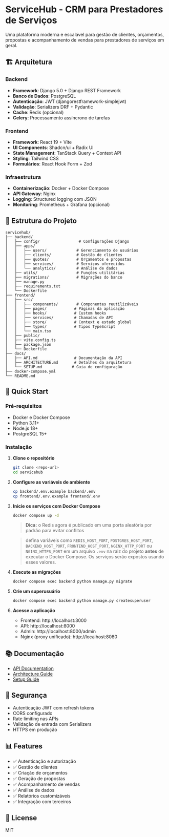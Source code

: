 # ServiceHub - CRM para Prestadores de Serviços

Uma plataforma moderna e escalável para gestão de clientes, orçamentos, propostas e acompanhamento de vendas para prestadores de serviços em geral.

## 🏗️ Arquitetura

### Backend
- **Framework**: Django 5.0 + Django REST Framework
- **Banco de Dados**: PostgreSQL
- **Autenticação**: JWT (djangorestframework-simplejwt)
- **Validação**: Serializers DRF + Pydantic
- **Cache**: Redis (opcional)
- **Celery**: Processamento assíncrono de tarefas

### Frontend
- **Framework**: React 19 + Vite
- **UI Components**: Shadcn/ui + Radix UI
- **State Management**: TanStack Query + Context API
- **Styling**: Tailwind CSS
- **Formulários**: React Hook Form + Zod

### Infraestrutura
- **Containerização**: Docker + Docker Compose
- **API Gateway**: Nginx
- **Logging**: Structured logging com JSON
- **Monitoring**: Prometheus + Grafana (opcional)

## 📁 Estrutura do Projeto

```
servicehub/
├── backend/
│   ├── config/                 # Configurações Django
│   ├── apps/
│   │   ├── users/             # Gerenciamento de usuários
│   │   ├── clients/           # Gestão de clientes
│   │   ├── quotes/            # Orçamentos e propostas
│   │   ├── services/          # Serviços oferecidos
│   │   └── analytics/         # Análise de dados
│   ├── utils/                 # Funções utilitárias
│   ├── migrations/            # Migrações do banco
│   ├── manage.py
│   ├── requirements.txt
│   └── Dockerfile
├── frontend/
│   ├── src/
│   │   ├── components/        # Componentes reutilizáveis
│   │   ├── pages/            # Páginas da aplicação
│   │   ├── hooks/            # Custom hooks
│   │   ├── services/         # Chamadas de API
│   │   ├── store/            # Context e estado global
│   │   ├── types/            # Tipos TypeScript
│   │   └── main.tsx
│   ├── public/
│   ├── vite.config.ts
│   ├── package.json
│   └── Dockerfile
├── docs/
│   ├── API.md                # Documentação da API
│   ├── ARCHITECTURE.md       # Detalhes da arquitetura
│   └── SETUP.md             # Guia de configuração
├── docker-compose.yml
└── README.md
```

## 🚀 Quick Start

### Pré-requisitos
- Docker e Docker Compose
- Python 3.11+
- Node.js 18+
- PostgreSQL 15+

### Instalação

1. **Clone o repositório**
   ```bash
   git clone <repo-url>
   cd servicehub
   ```

2. **Configure as variáveis de ambiente**
   ```bash
   cp backend/.env.example backend/.env
   cp frontend/.env.example frontend/.env
   ```

3. **Inicie os serviços com Docker Compose**
   ```bash
   docker compose up -d
   ```

   > **Dica:** o Redis agora é publicado em uma porta aleatória por padrão para evitar conflitos

   > defina variáveis como `REDIS_HOST_PORT`, `POSTGRES_HOST_PORT`, `BACKEND_HOST_PORT`,
   > `FRONTEND_HOST_PORT`, `NGINX_HTTP_PORT` ou `NGINX_HTTPS_PORT` em um arquivo `.env` na raiz
   > do projeto **antes** de executar o Docker Compose. Os serviços serão expostos usando esses
   > valores.


4. **Execute as migrações**
   ```bash
   docker compose exec backend python manage.py migrate
   ```

5. **Crie um superusuário**
   ```bash
   docker compose exec backend python manage.py createsuperuser
   ```

6. **Acesse a aplicação**
   - Frontend: http://localhost:3000
   - API: http://localhost:8000
   - Admin: http://localhost:8000/admin
   - Nginx (proxy unificado): http://localhost:8080

## 📚 Documentação

- [API Documentation](docs/API.md)
- [Architecture Guide](docs/ARCHITECTURE.md)
- [Setup Guide](docs/SETUP.md)

## 🔐 Segurança

- Autenticação JWT com refresh tokens
- CORS configurado
- Rate limiting nas APIs
- Validação de entrada com Serializers
- HTTPS em produção

## 📊 Features

- ✅ Autenticação e autorização
- ✅ Gestão de clientes
- ✅ Criação de orçamentos
- ✅ Geração de propostas
- ✅ Acompanhamento de vendas
- ✅ Análise de dados
- ✅ Relatórios customizáveis
- ✅ Integração com terceiros

## 📝 License

MIT

